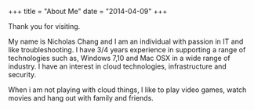 +++
title = "About Me"
date = "2014-04-09"
+++

Thank you for visiting.

My name is Nicholas Chang and I am an individual with passion in IT and like troubleshooting. I have 3/4 years experience in supporting a range of technologies such as, Windows 7,10 and Mac OSX in a wide range of industry. I have an interest in cloud technologies, infrastructure and security.

When i am not playing with cloud things, I like to play video games, watch movies and hang out with family and friends.
